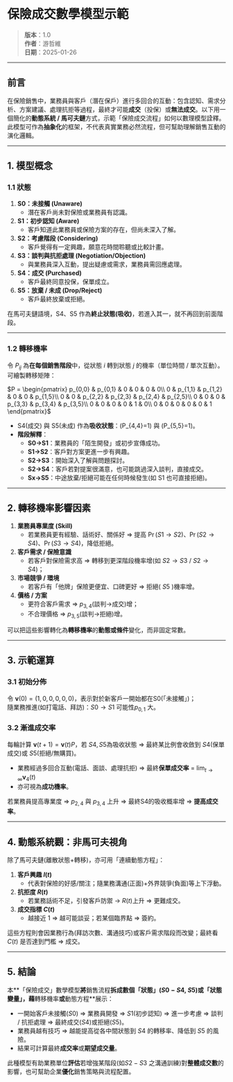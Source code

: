 # 保險成交數學模型示範

> **版本**：1.0  
> **作者**：游哲維  
> **日期**：2025-01-26  

---

## 前言

在保險銷售中，業務員與客戶（潛在保戶）進行多回合的互動：包含認知、需求分析、方案建議、處理抗拒等過程，最終才可能**成交**（投保）或**無法成交**。以下用一個簡化的**動態系統 / 馬可夫鏈**方式，示範「保險成交流程」如何以數理模型詮釋。此模型可作為**抽象化**的框架，不代表真實業務必然流程，但可幫助理解銷售互動的演化邏輯。

---

## 1. 模型概念

### 1.1 狀態

1. **S0：未接觸 (Unaware)**  
   - 潛在客戶尚未對保險或業務員有認識。  
2. **S1：初步認知 (Aware)**  
   - 客戶知道此業務員或保險方案的存在，但尚未深入了解。  
3. **S2：考慮階段 (Considering)**  
   - 客戶覺得有一定興趣，願意花時間聆聽或比較計畫。  
4. **S3：談判與抗拒處理 (Negotiation/Objection)**  
   - 與業務員深入互動，提出疑慮或需求，業務員需回應處理。  
5. **S4：成交 (Purchased)**  
   - 客戶最終同意投保，保單成立。  
6. **S5：放棄 / 未成 (Drop/Reject)**  
   - 客戶最終放棄或拒絕。

在馬可夫鏈語境，S4、S5 作為**終止狀態(吸收)**，若進入其一，就不再回到前面階段。

---

### 1.2 轉移機率

令 $P_{ij}$ 為**在每個銷售階段**中，從狀態 $i$ 轉到狀態 $j$ 的機率（單位時間 / 單次互動）。可繪製轉移矩陣：

$P = 
\begin{pmatrix}
p_{0,0} & p_{0,1} & 0       & 0       & 0       & 0\\
0       & p_{1,1} & p_{1,2} & 0       & 0       & p_{1,5}\\
0       & 0       & p_{2,2} & p_{2,3} & p_{2,4} & p_{2,5}\\
0       & 0       & 0       & p_{3,3} & p_{3,4} & p_{3,5}\\
0       & 0       & 0       & 0       & 1       & 0\\
0       & 0       & 0       & 0       & 0       & 1
\end{pmatrix}$

- S4(成交) 與 S5(未成) 作為**吸收狀態**：\(P_{4,4}=1\) 與 \(P_{5,5}=1\)。  
- **階段解釋**：  
  - **S0->S1**：業務員的「陌生開發」或初步宣傳成功。  
  - **S1->S2**：客戶對方案更進一步有興趣。  
  - **S2->S3**：開始深入了解與問題探討。  
  - **S2->S4**：客戶若對提案很滿意，也可能跳過深入談判，直接成交。  
  - **Sx->S5**：中途放棄/拒絕可能在任何時候發生(如 S1 也可直接拒絕)。  

---

## 2. 轉移機率影響因素

1. **業務員專業度 (Skill)**  
   - 若業務員更有經驗、話術好、關係好 => 提高 $\Pr(S1\rightarrow S2)$、$\Pr(S2\rightarrow S4)$、$\Pr(S3\rightarrow S4)$，降低拒絕。  
2. **客戶需求 / 保險意識**  
   - 若客戶對保險需求高 => 轉移到更深階段機率增(如 $S2\rightarrow S3$ / $S2\rightarrow S4$)；  
3. **市場競爭 / 環境**  
   - 若客戶有「他牌」保險更便宜、口碑更好 => 拒絕( $S5$ )機率增。  
4. **價格 / 方案**  
   - 更符合客戶需求 => $p_{3,4}$(談判->成交)增；  
   - 不合理價格 => $p_{3,5}$(談判->拒絕)增。

可以把這些影響轉化為**轉移機率**的**動態或條件**變化，而非固定常數。

---

## 3. 示範運算

### 3.1 初始分佈

令 $\mathbf{v}(0) = (1,0,0,0,0,0)$，表示對於新客戶一開始都在S0(「未接觸」)；  
隨業務推進(如打電話、拜訪)：$S0\rightarrow S1$ 可能性$p_{0,1}$ 大。  

### 3.2 漸進成交率

每輪計算 $\mathbf{v}(t+1)=\mathbf{v}(t)P$，若 $S4, S5$為吸收狀態 => 最終某比例會收斂到 $S4$(保單成交)或 $S5$(拒絕/無購買)。  
- 業務經過多回合互動(電話、面談、處理抗拒) => 最終**保單成交率** = $\lim_{t\to\infty}\mathbf{v}_4(t)$  
- 亦可視為**成功機率**。  

若業務員提高專業度 => $p_{2,4}$ 與 $p_{3,4}$ 上升 => 最終S4的吸收概率增 => **提高成交率**。

---

## 4. 動態系統觀：非馬可夫視角

除了馬可夫鏈(離散狀態+轉移)，亦可用「連續動態方程」：

1. **客戶興趣 $I(t)$**  
   - 代表對保險的好感/關注；隨業務溝通(正面)+外界競爭(負面)等上下浮動。  
2. **抗拒度 $R(t)$**  
   - 若業務話術不足，引發客戶防禦 -> $R(t)$上升 => 更難成交。  
3. **成交指標 $C(t)$**  
   - 越接近 $1$ => 越可能談妥；若某個臨界點 => 簽約。

這些方程則會因業務行為(拜訪次數、溝通技巧)或客戶需求階段而改變；最終看$C(t)$ 是否達到門檻 => 成交。

---

## 5. 結論

本**「保險成交」數學模型**將**銷售流程**拆成數個「狀態」($S0-S4$, $S5$)或「狀態變量」，藉**轉移機率**或**動態方程**展示：  
- 一開始客戶未接觸($S0$) => 業務員開發 => $S1$(初步認知) => 進一步考慮 => 談判 / 抗拒處理 => 最終成交($S4$)或拒絕($S5$)。  
- 業務員越有技巧 => 越能提高從各中間狀態到 $S4$ 的轉移率、降低到 $S5$ 的風險。  
- 結果可計算最終**成交率**或**期望成交量**。  

此種模型有助業務單位**評估**若增強某階段(如$S2-S3$ 之溝通訓練)對**整體成交數**的影響，也可幫助企業**優化**銷售策略與流程配置。
